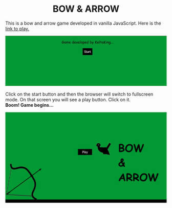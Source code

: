 <h1 align="center"><b>BOW & ARROW</b></h1>
<p>This is a bow and arrow game developed in vanilla JavaScript. Here is the <a href="https://kelta-king.github.io/MySecondJsGame/">link to play.</a>
</p>
<img src="https://github.com/Kelta-King/MySecondJsGame/blob/master/img/Front.JPG">
<p>
Click on the start button and then the browser will switch to fullscreen mode. On that screen you will see a play button. Click on it.
<br><b>Boom! Game begins...</b>
</p>
<img src="https://github.com/Kelta-King/MySecondJsGame/blob/master/img/Play.JPG">

